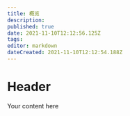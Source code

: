 ```yaml
---
title: 概览
description: 
published: true
date: 2021-11-10T12:12:56.125Z
tags: 
editor: markdown
dateCreated: 2021-11-10T12:12:54.188Z
---
```


# Header
Your content here